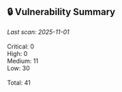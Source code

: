 ## 🔒 Vulnerability Summary

<!-- vuln-summary-start -->
_Last scan: 2025-11-01_<br><br>Critical: 0<br>High: 0<br>Medium: 11<br>Low: 30<br><br>Total: 41
<!-- vuln-summary-end -->
